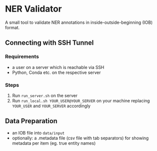 # NER Validator
A small tool to validate NER annotations in inside-outside-beginning (IOB) format.
## Connecting with SSH Tunnel
### Requirements
- a user on a server which is reachable via SSH
- Python, Conda etc. on the respective server
### Steps
1. Run `run_server.sh` on the server
2. Run `run_local.sh YOUR_USER@YOUR_SERVER` on your machine replacing `YOUR_USER` and `YOUR_SERVER` accordingly
## Data Preparation
- an IOB file into `data/input`
- optionally: a .metadata file (csv file with tab separators) for showing metadata per item (eg. true entity names)
